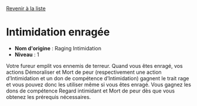 [Revenir à la liste](list.md)

# Intimidation enragée

 * **Nom d'origine** : Raging Intimidation
 * **Niveau** : 1


<p>Votre fureur emplit vos ennemis de terreur. Quand vous êtes enragé, vos actions Démoraliser et Mort de peur (respectivement une action d’Intimidation et un don de compétence d’Intimidation) gagnent le trait rage et vous pouvez donc les utiliser même si vous êtes enragé. Vous gagnez les dons de compétence Regard intimidant et Mort de peur dès que vous obtenez les prérequis nécessaires.</p>